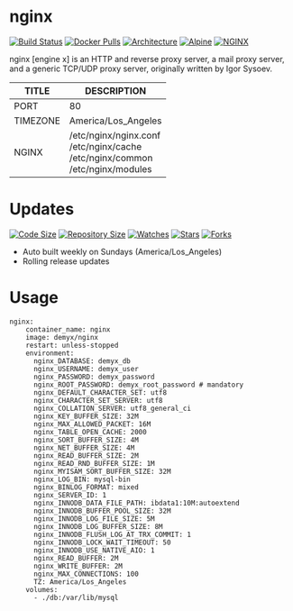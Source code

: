 # nginx
[![Build Status](https://img.shields.io/travis/demyxco/nginx?style=flat)](https://travis-ci.org/demyxco/nginx)
[![Docker Pulls](https://img.shields.io/docker/pulls/demyx/nginx?style=flat&color=blue)](https://hub.docker.com/r/demyx/nginx)
[![Architecture](https://img.shields.io/badge/linux-amd64-important?style=flat&color=blue)](https://hub.docker.com/r/demyx/nginx)
[![Alpine](https://img.shields.io/badge/alpine-3.10.2-informational?style=flat&color=blue)](https://hub.docker.com/r/demyx/nginx)
[![NGINX](https://img.shields.io/badge/nginx-1.17.3-informational?style=flat&color=blue)](https://hub.docker.com/r/demyx/nginx)

nginx [engine x] is an HTTP and reverse proxy server, a mail proxy server, and a generic TCP/UDP proxy server, originally written by Igor Sysoev.

TITLE | DESCRIPTION
--- | ---
PORT | 80
TIMEZONE | America/Los_Angeles
NGINX | /etc/nginx/nginx.conf<br />/etc/nginx/cache<br />/etc/nginx/common<br />/etc/nginx/modules<br />

# Updates
[![Code Size](https://img.shields.io/github/languages/code-size/demyxco/nginx?style=flat&color=blue)](https://github.com/demyxco/nginx)
[![Repository Size](https://img.shields.io/github/repo-size/demyxco/nginx?style=flat&color=blue)](https://github.com/demyxco/nginx)
[![Watches](https://img.shields.io/github/watchers/demyxco/nginx?style=flat&color=blue)](https://github.com/demyxco/nginx)
[![Stars](https://img.shields.io/github/stars/demyxco/nginx?style=flat&color=blue)](https://github.com/demyxco/nginx)
[![Forks](https://img.shields.io/github/forks/demyxco/nginx?style=flat&color=blue)](https://github.com/demyxco/nginx)

* Auto built weekly on Sundays (America/Los_Angeles)
* Rolling release updates

# Usage
```
nginx:
    container_name: nginx
    image: demyx/nginx
    restart: unless-stopped
    environment:
      nginx_DATABASE: demyx_db
      nginx_USERNAME: demyx_user
      nginx_PASSWORD: demyx_password
      nginx_ROOT_PASSWORD: demyx_root_password # mandatory
      nginx_DEFAULT_CHARACTER_SET: utf8
      nginx_CHARACTER_SET_SERVER: utf8
      nginx_COLLATION_SERVER: utf8_general_ci
      nginx_KEY_BUFFER_SIZE: 32M
      nginx_MAX_ALLOWED_PACKET: 16M
      nginx_TABLE_OPEN_CACHE: 2000
      nginx_SORT_BUFFER_SIZE: 4M
      nginx_NET_BUFFER_SIZE: 4M
      nginx_READ_BUFFER_SIZE: 2M
      nginx_READ_RND_BUFFER_SIZE: 1M
      nginx_MYISAM_SORT_BUFFER_SIZE: 32M
      nginx_LOG_BIN: mysql-bin
      nginx_BINLOG_FORMAT: mixed
      nginx_SERVER_ID: 1
      nginx_INNODB_DATA_FILE_PATH: ibdata1:10M:autoextend
      nginx_INNODB_BUFFER_POOL_SIZE: 32M
      nginx_INNODB_LOG_FILE_SIZE: 5M
      nginx_INNODB_LOG_BUFFER_SIZE: 8M
      nginx_INNODB_FLUSH_LOG_AT_TRX_COMMIT: 1
      nginx_INNODB_LOCK_WAIT_TIMEOUT: 50
      nginx_INNODB_USE_NATIVE_AIO: 1
      nginx_READ_BUFFER: 2M
      nginx_WRITE_BUFFER: 2M
      nginx_MAX_CONNECTIONS: 100
      TZ: America/Los_Angeles
    volumes:
      - ./db:/var/lib/mysql
```
